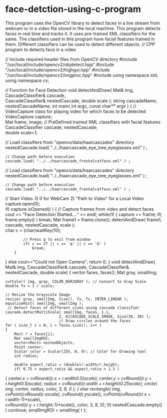 # face-detction-using-c-program
This program uses the OpenCV library to detect faces in a live stream from webcam or in a video file stored in the local machine. This program detects faces in real time and tracks it. It uses pre-trained XML classifiers for the same. The classifiers used in this program have facial features trained in them. Different classifiers can be used to detect different objects.
// CPP program to detects face in a video 
  
// Include required header files from OpenCV directory 
#include "/usr/local/include/opencv2/objdetect.hpp" 
#include "/usr/local/include/opencv2/highgui.hpp" 
#include "/usr/local/include/opencv2/imgproc.hpp" 
#include <iostream> 
using namespace std; 
using namespace cv; 
  
// Function for Face Detection 
void detectAndDraw( Mat& img, CascadeClassifier& cascade,  
                CascadeClassifier& nestedCascade, double scale ); 
string cascadeName, nestedCascadeName;
int main( int argc, const char** argv ) 
{ 
    // VideoCapture class for playing video for which faces to be detected 
    VideoCapture capture;  
    Mat frame, image; 
 // PreDefined trained XML classifiers with facial features 
    CascadeClassifier cascade, nestedCascade;  
    double scale=1; 
  
// Load classifiers from "opencv/data/haarcascades" directory  
    nestedCascade.load( "../../haarcascade_eye_tree_eyeglasses.xml" ) ; 
  
    // Change path before execution  
    cascade.load( "../../haarcascade_frontalcatface.xml" ) ;  
// Load classifiers from "opencv/data/haarcascades" directory  
    nestedCascade.load( "../../haarcascade_eye_tree_eyeglasses.xml" ) ; 
  
    // Change path before execution  
    cascade.load( "../../haarcascade_frontalcatface.xml" ) ;  
// Start Video..1) 0 for WebCam 2) "Path to Video" for a Local Video 
    capture.open(0);  
    if( capture.isOpened() ) 
    { 
        // Capture frames from video and detect faces 
        cout << "Face Detection Started...." << endl; 
        while(1) 
{ 
            capture >> frame; 
            if( frame.empty() ) 
                break; 
            Mat frame1 = frame.clone(); 
            detectAndDraw( frame1, cascade, nestedCascade, scale );  
            char c = (char)waitKey(10); 
          
            // Press q to exit from window 
            if( c == 27 || c == 'q' || c == 'Q' )  
                break; 
        } 
} 
    else
        cout<<"Could not Open Camera"; 
    return 0; 
} 
void detectAndDraw( Mat& img, CascadeClassifier& cascade, 
                    CascadeClassifier& nestedCascade, 
                    double scale) 
{ 
vector<Rect> faces, faces2; 
    Mat gray, smallImg; 
  
    cvtColor( img, gray, COLOR_BGR2GRAY ); // Convert to Gray Scale 
    double fx = 1 / scale; 
  
    // Resize the Grayscale Image  
    resize( gray, smallImg, Size(), fx, fx, INTER_LINEAR );  
    equalizeHist( smallImg, smallImg );
     // Detect faces of different sizes using cascade classifier  
    cascade.detectMultiScale( smallImg, faces, 1.1,  
                            2, 0|CASCADE_SCALE_IMAGE, Size(30, 30) ); 
                            // Draw circles around the faces 
    for ( size_t i = 0; i < faces.size(); i++ ) 
    { 
        Rect r = faces[i]; 
        Mat smallImgROI; 
        vector<Rect> nestedObjects; 
        Point center; 
        Scalar color = Scalar(255, 0, 0); // Color for Drawing tool 
        int radius; 
  
        double aspect_ratio = (double)r.width/r.height; 
        if( 0.75 < aspect_ratio && aspect_ratio < 1.3 ) 
        
 { 
            center.x = cvRound((r.x + r.width*0.5)*scale); 
            center.y = cvRound((r.y + r.height*0.5)*scale); 
            radius = cvRound((r.width + r.height)*0.25*scale); 
            circle( img, center, radius, color, 3, 8, 0 ); 
        } 
else
            rectangle( img, cvPoint(cvRound(r.x*scale), cvRound(r.y*scale)), 
                    cvPoint(cvRound((r.x + r.width-1)*scale),  
                    cvRound((r.y + r.height-1)*scale)), color, 3, 8, 0); 
        if( nestedCascade.empty() ) 
            continue; 
        smallImgROI = smallImg( r ); 
          
